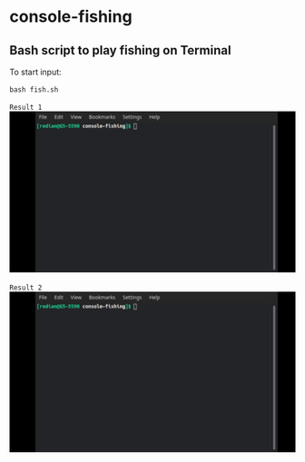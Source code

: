 # console-fishing

## Bash script to play fishing on Terminal

To start input:
```
bash fish.sh
```
``Result 1``
![Console](./img/1.gif)

``Result 2``
![Console](./img/2.gif)
